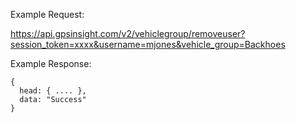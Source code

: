 Example Request:

https://api.gpsinsight.com/v2/vehiclegroup/removeuser?session_token=xxxx&username=mjones&vehicle_group=Backhoes

Example Response:

    {
      head: { .... },
      data: "Success"
    }
